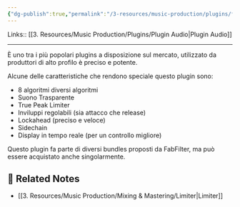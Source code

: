 ```yaml
---
{"dg-publish":true,"permalink":"/3-resources/music-production/plugins/fab-filter-pro-l2/"}
---
```


Links:: [[3. Resources/Music Production/Plugins/Plugin Audio\|Plugin Audio]]

---
È uno tra i più popolari plugins a disposizione sul mercato, utilizzato da produttori di alto profilo è preciso e potente.

Alcune delle caratteristiche che rendono speciale questo plugin sono:

- 8 algoritmi diversi algoritmi
- Suono Trasparente
- True Peak Limiter
- Inviluppi regolabili (sia attacco che release)
- Lockahead (preciso e veloce)
- Sidechain
- Display in tempo reale (per un controllo migliore)


Questo plugin fa parte di diversi bundles proposti da FabFilter, ma può essere acquistato anche singolarmente.

## 🔗 Related Notes

- [[3. Resources/Music Production/Mixing & Mastering/Limiter\|Limiter]]

